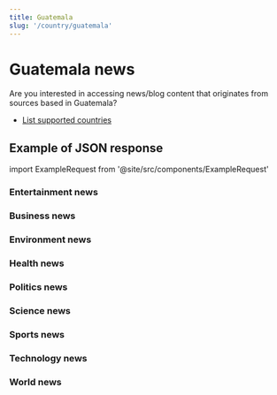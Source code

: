 ```yaml
---
title: Guatemala
slug: '/country/guatemala'
---
```


# Guatemala news

Are you interested in accessing news/blog content that originates from sources based in Guatemala?

- [List supported countries](/get-articles/countries)

## Example of JSON response

import ExampleRequest from '@site/src/components/ExampleRequest'

### Entertainment news
<ExampleRequest url="https://apitube.io/v1/news/articles?limit=2&category=news/Arts_and_Entertainment&language=gt"></ExampleRequest>

### Business news
<ExampleRequest url="https://apitube.io/v1/news/articles?limit=2&category=news/Business&language=gt"></ExampleRequest>

### Environment news
<ExampleRequest url="https://apitube.io/v1/news/articles?limit=2&category=news/Environment&language=gt"></ExampleRequest>

### Health news
<ExampleRequest url="https://apitube.io/v1/news/articles?limit=2&category=news/Health&language=gt"></ExampleRequest>

### Politics news
<ExampleRequest url="https://apitube.io/v1/news/articles?limit=2&category=news/Politics&language=gt"></ExampleRequest>

### Science news
<ExampleRequest url="https://apitube.io/v1/news/articles?limit=2&category=news/Science&language=gt"></ExampleRequest>

### Sports news
<ExampleRequest url="https://apitube.io/v1/news/articles?limit=2&category=news/Sports&language=gt"></ExampleRequest>

### Technology news
<ExampleRequest url="https://apitube.io/v1/news/articles?limit=2&category=news/Technology&language=gt"></ExampleRequest>

### World news
<ExampleRequest url="https://apitube.io/v1/news/articles?limit=2&category=news/World&language=gt"></ExampleRequest>
